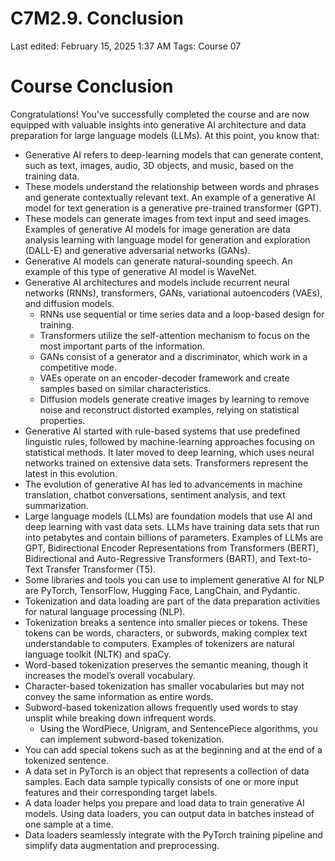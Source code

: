 # C7M2.9. Conclusion

Last edited: February 15, 2025 1:37 AM
Tags: Course 07

# Course Conclusion

Congratulations! You've successfully completed the course and are now equipped with valuable insights into generative AI architecture and data preparation for large language models (LLMs). At this point, you know that:

- Generative AI refers to deep-learning models that can generate content, such as text, images, audio, 3D objects, and music, based on the training data.
- These models understand the relationship between words and phrases and generate contextually relevant text. An example of a generative AI model for text generation is a generative pre-trained transformer (GPT).
- These models can generate images from text input and seed images. Examples of generative AI models for image generation are data analysis learning with language model for generation and exploration (DALL-E) and generative adversarial networks (GANs).
- Generative AI models can generate natural-sounding speech. An example of this type of generative AI model is WaveNet.
- Generative AI architectures and models include recurrent neural networks (RNNs), transformers, GANs, variational autoencoders (VAEs), and diffusion models.
    - RNNs use sequential or time series data and a loop-based design for training.
    - Transformers utilize the self-attention mechanism to focus on the most important parts of the information.
    - GANs consist of a generator and a discriminator, which work in a competitive mode.
    - VAEs operate on an encoder-decoder framework and create samples based on similar characteristics.
    - Diffusion models generate creative images by learning to remove noise and reconstruct distorted examples, relying on statistical properties.
- Generative AI started with rule-based systems that use predefined linguistic rules, followed by machine-learning approaches focusing on statistical methods. It later moved to deep learning, which uses neural networks trained on extensive data sets. Transformers represent the latest in this evolution.
- The evolution of generative AI has led to advancements in machine translation, chatbot conversations, sentiment analysis, and text summarization.
- Large language models (LLMs) are foundation models that use AI and deep learning with vast data sets. LLMs have training data sets that run into petabytes and contain billions of parameters. Examples of LLMs are GPT, Bidirectional Encoder Representations from Transformers (BERT), Bidirectional and Auto-Regressive Transformers (BART), and Text-to-Text Transfer Transformer (T5).
- Some libraries and tools you can use to implement generative AI for NLP are PyTorch, TensorFlow, Hugging Face, LangChain, and Pydantic.
- Tokenization and data loading are part of the data preparation activities for natural language processing (NLP).
- Tokenization breaks a sentence into smaller pieces or tokens. These tokens can be words, characters, or subwords, making complex text understandable to computers. Examples of tokenizers are natural language toolkit (NLTK) and spaCy.
- Word-based tokenization preserves the semantic meaning, though it increases the model’s overall vocabulary.
- Character-based tokenization has smaller vocabularies but may not convey the same information as entire words.
- Subword-based tokenization allows frequently used words to stay unsplit while breaking down infrequent words.
    - Using the WordPiece, Unigram, and SentencePiece algorithms, you can implement subword-based tokenization.
- You can add special tokens such as <bos> at the beginning and <eos> at the end of a tokenized sentence.
- A data set in PyTorch is an object that represents a collection of data samples. Each data sample typically consists of one or more input features and their corresponding target labels.
- A data loader helps you prepare and load data to train generative AI models. Using data loaders, you can output data in batches instead of one sample at a time.
- Data loaders seamlessly integrate with the PyTorch training pipeline and simplify data augmentation and preprocessing.